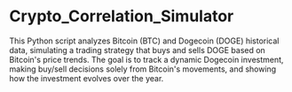 # Crypto_Correlation_Simulator
This Python script analyzes Bitcoin (BTC) and Dogecoin (DOGE) historical data, simulating a trading strategy that buys and sells DOGE based on Bitcoin's price trends. The goal is to track a dynamic Dogecoin investment, making buy/sell decisions solely from Bitcoin's movements, and showing how the investment evolves over the year.
